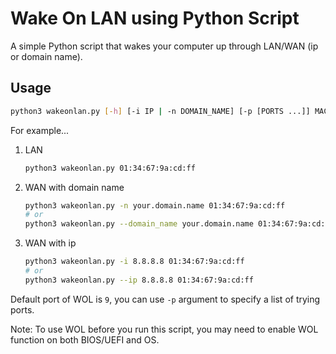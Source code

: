 # Wake On LAN using Python Script

A simple Python script that wakes your computer up through LAN/WAN (ip or domain name).

## Usage

```bash
python3 wakeonlan.py [-h] [-i IP | -n DOMAIN_NAME] [-p [PORTS ...]] MAC_ADDR
```

For example...

1. LAN
    ```bash
    python3 wakeonlan.py 01:34:67:9a:cd:ff
    ```
2. WAN with domain name
    ```bash
    python3 wakeonlan.py -n your.domain.name 01:34:67:9a:cd:ff
    # or
    python3 wakeonlan.py --domain_name your.domain.name 01:34:67:9a:cd:ff
    ```
3. WAN with ip
    ```bash
    python3 wakeonlan.py -i 8.8.8.8 01:34:67:9a:cd:ff
    # or
    python3 wakeonlan.py --ip 8.8.8.8 01:34:67:9a:cd:ff
    ```

Default port of WOL is `9`, you can use `-p` argument to specify a list of trying ports.

Note: To use WOL before you run this script, you may need to enable WOL function on both BIOS/UEFI and OS.